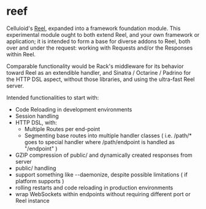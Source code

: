 reef
====

Celluloid's [Reel](http://github.com/celluloid/reel), expanded into a framework foundation module.
This experimental module ought to both extend Reel, and your own framework or application; it is intended to form a base
for diverse addons to Reel, both over and under the request: working with Requests and/or the Responses within Reel.

Comparable functionality would be Rack's middleware for its behavior toward Reel as an extendible handler,
and Sinatra / Octarine / Padrino for the HTTP DSL aspect, without those libraries,
and using the ultra-fast Reel server.

Intended functionalities to start with:

* Code Reloading in development environments
* Session handling
* HTTP DSL, with:
  * Multiple Routes per end-point
  * Segmenting base routes into multiple handler classes
  ( i.e. /path/* goes to special handler where /path/endpoint is handled as "/endpoint" )
* GZIP compression of public/ and dynamically created responses from server
* public/ handling
* support something like --daemonize, despite possible limitations ( if platform supports )
* rolling restarts and code reloading in production environments
* wrap WebSockets within endpoints without requiring different port or Reel instance

